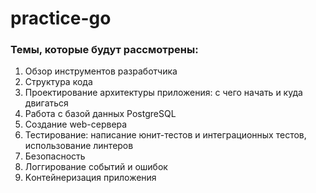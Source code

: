 # practice-go

### Темы, которые будут рассмотрены:

1. Обзор инструментов разработчика
2. Структура кода
3. Проектирование архитектуры приложения: с чего начать и куда двигаться
4. Работа с базой данных PostgreSQL
5. Создание web-сервера
6. Тестирование: написание юнит-тестов и интеграционных тестов, использование линтеров
7. Безопасность
8. Логгирование событий и ошибок
9. Kонтейнеризация приложения